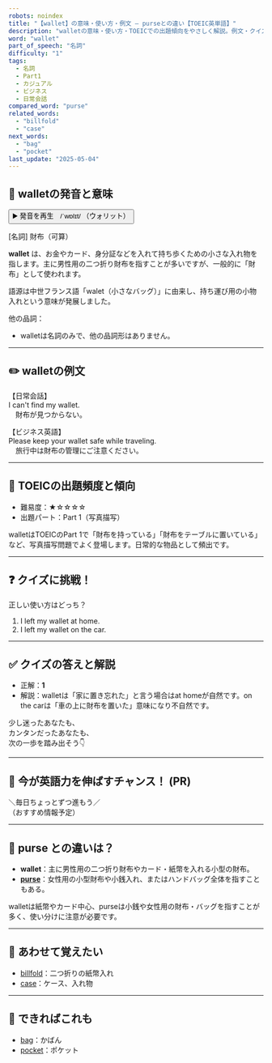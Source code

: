 ```yaml
---
robots: noindex
title: "【wallet】の意味・使い方・例文 ― purseとの違い【TOEIC英単語】"
description: "walletの意味・使い方・TOEICでの出題傾向をやさしく解説。例文・クイズ付きでpurseとの違いもわかりやすく学べます。"
word: "wallet"
part_of_speech: "名詞"
difficulty: "1"
tags:
  - 名詞
  - Part1
  - カジュアル
  - ビジネス
  - 日常会話
compared_word: "purse"
related_words:
  - "billfold"
  - "case"
next_words:
  - "bag"
  - "pocket"
last_update: "2025-05-04"
---
```


## 🔰 walletの発音と意味

<button class="play-audio" onclick="playTTS('wallet')">
  <span class="play-audio-main">
    ▶️ 発音を再生　/ˈwɒlɪt/
  </span>
  <span class="play-audio-sub">
    （ウォリット）
  </span>
</button>

[名詞] 財布（可算）

**wallet** は、お金やカード、身分証などを入れて持ち歩くための小さな入れ物を指します。主に男性用の二つ折り財布を指すことが多いですが、一般的に「財布」として使われます。

語源は中世フランス語「walet（小さなバッグ）」に由来し、持ち運び用の小物入れという意味が発展しました。

他の品詞：  
- walletは名詞のみで、他の品詞形はありません。

---

## ✏️ walletの例文

【日常会話】  
I can't find my wallet.  
　財布が見つからない。

【ビジネス英語】  
Please keep your wallet safe while traveling.  
　旅行中は財布の管理にご注意ください。

---

## 🎯 TOEICの出題頻度と傾向

- 難易度：★☆☆☆☆
- 出題パート：Part 1（写真描写）

walletはTOEICのPart 1で「財布を持っている」「財布をテーブルに置いている」など、写真描写問題でよく登場します。日常的な物品として頻出です。

---

## ❓ クイズに挑戦！

正しい使い方はどっち？

1. I left my wallet at home.  
2. I left my wallet on the car.

---

## ✅ クイズの答えと解説

- 正解：**1**
- 解説：walletは「家に置き忘れた」と言う場合はat homeが自然です。on the carは「車の上に財布を置いた」意味になり不自然です。

少し迷ったあなたも、  
カンタンだったあなたも、  
次の一歩を踏み出そう👇️

---

## 🚀 今が英語力を伸ばすチャンス！ (PR)

<div class="info-center">
＼毎日ちょっとずつ進もう／<br>  
（おすすめ情報予定）
</div>

---

## 🤔  purse との違いは？

- **wallet**：主に男性用の二つ折り財布やカード・紙幣を入れる小型の財布。
- **[purse](/word/purse/)**：女性用の小型財布や小銭入れ、またはハンドバッグ全体を指すこともある。

walletは紙幣やカード中心、purseは小銭や女性用の財布・バッグを指すことが多く、使い分けに注意が必要です。

---

## 🧩 あわせて覚えたい

- [billfold](/word/billfold/)：二つ折りの紙幣入れ
- [case](/word/case/)：ケース、入れ物

---

## 📖 できればこれも

- [bag](/word/bag/)：かばん
- [pocket](/word/pocket/)：ポケット

<!-- cvid: aid20_bid11 -->
